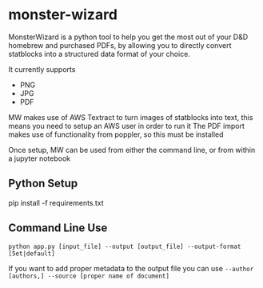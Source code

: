 # monster-wizard
MonsterWizard is a python tool to help you get the most out of your D&D homebrew and purchased PDFs, by allowing you to directly convert statblocks into a structured data format of your choice.

It currently supports
- PNG
- JPG
- PDF

MW makes use of AWS Textract to turn images of statblocks into text, this means you need to setup an AWS user in order to run it
The PDF import makes use of functionality from poppler, so this must be installed

Once setup, MW can be used from either the command line, or from within a jupyter notebook

## Python Setup
pip install -f requirements.txt

## Command Line Use
`python app.py [input_file] --output [output_file] --output-format [5et|default]`

If you want to add proper metadata to the output file you can use
`--author [authors,] --source [proper name of document]`